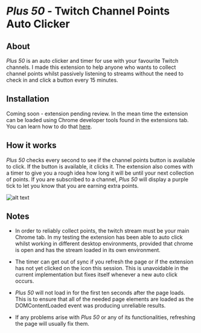 # *Plus 50* - Twitch Channel Points Auto Clicker

## About

*Plus 50*  is an auto clicker and timer for use with your favourite Twitch channels. I made this extension to help anyone who wants to collect channel points whilst passively listening to streams without the need to check in and click a button every 15 minutes.

## Installation

Coming soon - extension pending review. In the mean time the extension can be loaded using Chrome developer tools found in the extensions tab. You can learn how to do that [here](https://webkul.com/blog/how-to-install-the-unpacked-extension-in-chrome/#:~:text=Follow%20the%20steps%20to%20load,Then%20Select%20Extensions.&text=Click%20on%20Load%20Unpacked%20and%20select%20your%20Unzip%20folder.).

## How it works

*Plus 50* checks every second to see if the channel points button is available to click. If the button is available, it clicks it. The extension also comes with a timer to give you a rough idea how long it will be until your next collection of points. If you are subscribed to a channel, *Plus 50* will display a purple tick to let you know that you are earning extra points.

![alt text](https://i.imgur.com/ZWdpWXw.png)

## Notes

* In order to reliably collect points, the twitch stream must be your main Chrome tab. In my testing the extension has been able to auto click whilst working in different desktop environments, provided that chrome is open and has the stream loaded in its own environment.

* The timer can get out of sync if you refresh the page or if the extension has not yet clicked on the icon this session. This is unavoidable in the current implementation but fixes itself whenever a new auto click occurs.

* *Plus 50* will not load in for the first ten seconds after the page loads. This is to ensure that all of the needed page elements are loaded as the DOMContentLoaded event was producing unreliable results.

* If any problems arise with *Plus 50* or any of its functionalities, refreshing the page will usually fix them.